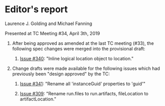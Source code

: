 # Editor's report

Laurence J. Golding and Michael Fanning

Presented at TC Meeting #34, April 3th, 2019

1. After being approved as amended at the last TC meeting (#33), the following spec changes were merged into the provisional draft:

    1. [Issue #340](https://github.com/oasis-tcs/sarif-spec/issues/340): "Inline logical location object to location."

1. Change drafts were made available for the following issues which had previously been "design approved" by the TC:

    1. [Issue #341](https://github.com/oasis-tcs/sarif-spec/issues/341): "Rename all 'instanceGuid' properties to 'guid'"

    1. [Issue #309](https://github.com/oasis-tcs/sarif-spec/issues/309): "Rename run.files to run.artifacts, fileLocation to artifactLocation."
